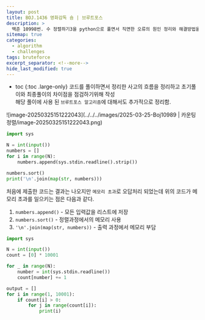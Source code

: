 ```yaml
---
layout: post
title: BOJ.1436 영화감독 숌 | 브루트포스
description: >
  백준 10998번. 수 정렬하기3을 python으로 풀면서 직면한 오류의 원인 정리와 해결방법을 정리<br>
sitemap: true
categories: 
  - algorithm
  - challenges
tags: bruteforce
excerpt_separator: <!--more-->
hide_last_modified: true
---
```

* toc
{:toc .large-only}
코드를 풀이하면서 정리한 사고의 흐름을 정리하고 초기풀이와 최종풀이의 차이점을 점검하기위해 작성<br>해당 풀이에 사용 된 `브루트포스 알고리즘`에 대해서도 추가적으로 정리함. 

<!--more-->

![image-20250325151222043](../../../images/2025-03-25-Boj10989 | 카운팅정렬/image-20250325151222043.png)

```python
import sys

N = int(input())
numbers = []
for i in range(N):
    numbers.append(sys.stdin.readline().strip())

numbers.sort()
print('\n'.join(map(str, numbers)))
```

처음에 제출한 코드는 결과는 나오지만 `메모리 초과`로 오답처리 되었는데 위의 코드가 메모리 초과를 일으키는 점은 다음과 같다.

1. `numbers.append()` - 모든 입력값을 리스트에 저장
2. `numbers.sort()` - 정렬과정에서의 메모리 사용
3. `'\n'.join(map(str, numbers))` - 출력 과정에서 메모리 부담


```python
import sys

N = int(input())
count = [0] * 10001

for _ in range(N):
    number = int(sys.stdin.readline())
    count[number] += 1

output = []
for i in range(1, 10001):
    if count[i] > 0:
        for j in range(count[i]):
            print(i)
```


